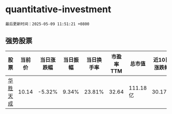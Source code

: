 # quantitative-investment

`最后更新时间：2025-05-09 11:51:21 +0800`

## 强势股票

|股票|当前价|当日涨跌幅|当日振幅|当日换手率|市盈率TTM|总市值|近10日涨跌幅|
|----|----|----|----|----|----|----|----|
|[华胜天成](https://xueqiu.com/S/SH600410)|10.14|-5.32%|9.34%|23.81%|32.64|111.18亿|30.17%|
